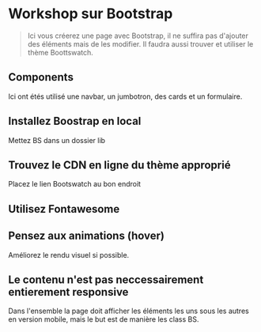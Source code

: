 # Workshop sur Bootstrap

> Ici vous créerez une page avec Bootstrap, il ne suffira pas d'ajouter des éléments mais de les modifier. Il faudra aussi trouver et utiliser le thème Boottswatch.

## Components
Ici ont étés utilisé une navbar, un jumbotron, des cards et un formulaire.

## Installez Boostrap en local
Mettez BS dans un dossier lib

## Trouvez le CDN en ligne du thème approprié
Placez le lien Bootswatch au bon endroit

## Utilisez Fontawesome

## Pensez aux animations (hover)
Améliorez le rendu visuel si possible.

## Le contenu n'est pas neccessairement entierement responsive
Dans l'ensemble la page doit afficher les éléments les uns sous les autres en version mobile, mais le but est de manière les class BS.